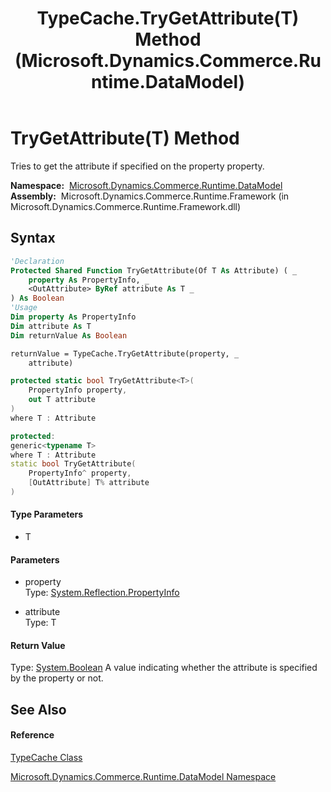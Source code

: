﻿---
title: TypeCache.TryGetAttribute(T) Method  (Microsoft.Dynamics.Commerce.Runtime.DataModel)
TOCTitle: TryGetAttribute(T) Method
ms:assetid: M:Microsoft.Dynamics.Commerce.Runtime.DataModel.TypeCache.TryGetAttribute``1(System.Reflection.PropertyInfo,``0@)
ms:mtpsurl: https://technet.microsoft.com/en-us/library/Dn969171(v=AX.60)
ms:contentKeyID: 65322786
ms.date: 05/18/2015
mtps_version: v=AX.60
f1_keywords:
- Microsoft.Dynamics.Commerce.Runtime.DataModel.TypeCache.TryGetAttribute``1
dev_langs:
- CSharp
- C++
- VB
---

# TryGetAttribute(T) Method

Tries to get the attribute if specified on the property property.

**Namespace:**  [Microsoft.Dynamics.Commerce.Runtime.DataModel](microsoft-dynamics-commerce-runtime-datamodel-namespace.md)  
**Assembly:**  Microsoft.Dynamics.Commerce.Runtime.Framework (in Microsoft.Dynamics.Commerce.Runtime.Framework.dll)

## Syntax

``` vb
'Declaration
Protected Shared Function TryGetAttribute(Of T As Attribute) ( _
    property As PropertyInfo, _
    <OutAttribute> ByRef attribute As T _
) As Boolean
'Usage
Dim property As PropertyInfo
Dim attribute As T
Dim returnValue As Boolean

returnValue = TypeCache.TryGetAttribute(property, _
    attribute)
```

``` csharp
protected static bool TryGetAttribute<T>(
    PropertyInfo property,
    out T attribute
)
where T : Attribute
```

``` c++
protected:
generic<typename T>
where T : Attribute
static bool TryGetAttribute(
    PropertyInfo^ property, 
    [OutAttribute] T% attribute
)
```

#### Type Parameters

  - T

#### Parameters

  - property  
    Type: [System.Reflection.PropertyInfo](https://technet.microsoft.com/en-us/library/8z852kf5\(v=ax.60\))  

<!-- end list -->

  - attribute  
    Type: T  

#### Return Value

Type: [System.Boolean](https://technet.microsoft.com/en-us/library/a28wyd50\(v=ax.60\))  
A value indicating whether the attribute is specified by the property or not.  

## See Also

#### Reference

[TypeCache Class](typecache-class-microsoft-dynamics-commerce-runtime-datamodel.md)

[Microsoft.Dynamics.Commerce.Runtime.DataModel Namespace](microsoft-dynamics-commerce-runtime-datamodel-namespace.md)

